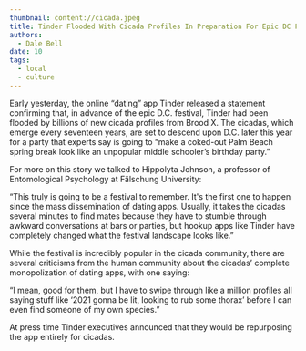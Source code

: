 ```yaml
---
thumbnail: content://cicada.jpeg
title: Tinder Flooded With Cicada Profiles In Preparation For Epic DC Festival
authors:
  - Dale Bell
date: 10
tags:
  - local
  - culture
---
```


Early yesterday, the online “dating” app Tinder released a statement confirming that, in advance of the epic D.C. festival, Tinder had been flooded by billions of new cicada profiles from Brood X. The cicadas, which emerge every seventeen years, are set to descend upon D.C. later this year for a party that experts say is going to “make a coked-out Palm Beach spring break look like an unpopular middle schooler’s birthday party.”

For more on this story we talked to Hippolyta Johnson, a professor of Entomological Psychology at Fälschung University:

“This truly is going to be a festival to remember. It's the first one to happen since the mass dissemination of dating apps. Usually, it takes the cicadas several minutes to find mates because they have to stumble through awkward conversations at bars or parties, but hookup apps like Tinder have completely changed what the festival landscape looks like.”

While the festival is incredibly popular in the cicada community, there are several criticisms from the human community about the cicadas’ complete monopolization of dating apps, with one saying:

“I mean, good for them, but I have to swipe through like a million profiles all saying stuff like ‘2021 gonna be lit, looking to rub some thorax’ before I can even find someone of my own species.”

At press time Tinder executives announced that they would be repurposing the app entirely for cicadas.

